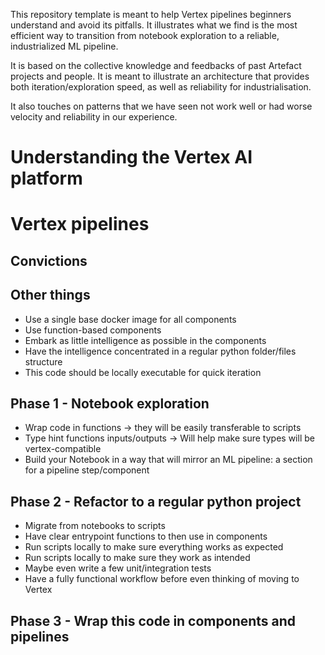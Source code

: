 This repository template is meant to help Vertex pipelines beginners understand and avoid its pitfalls. It illustrates what we find is the most efficient way to transition from notebook exploration to a reliable, industrialized ML pipeline.

It is based on the collective knowledge and feedbacks of past Artefact projects and people. It is meant to illustrate an architecture that provides both iteration/exploration speed, as well as reliability for industrialisation.

It also touches on patterns that we have seen not work well or had worse velocity and reliability in our experience.

# Understanding the Vertex AI platform
# Vertex pipelines
## Convictions

## Other things
- Use a single base docker image for all components
- Use function-based components
- Embark as little intelligence as possible in the components
- Have the intelligence concentrated in a regular python folder/files structure
- This code should be locally executable for quick iteration

## Phase 1 - Notebook exploration

- Wrap code in functions -> they will be easily transferable to scripts
- Type hint functions inputs/outputs -> Will help make sure types will be vertex-compatible
- Build your Notebook in a way that will mirror an ML pipeline: a section for a pipeline step/component

## Phase 2 - Refactor to a regular python project

- Migrate from notebooks to scripts
- Have clear entrypoint functions to then use in components
- Run scripts locally to make sure everything works as expected
- Run scripts locally to make sure they work as intended
- Maybe even write a few unit/integration tests
- Have a fully functional workflow before even thinking of moving to Vertex

## Phase 3 - Wrap this code in components and pipelines

